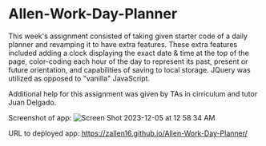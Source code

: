 # Allen-Work-Day-Planner

This week's assignment consisted of taking given starter code of a daily planner and revamping it to have extra features. These extra features included adding a clock displaying the exact date & time at the top of the page, color-coding each hour of the day to represent its past, present or future orientation, and capabilities of saving to local storage. JQuery was utilized as opposed to "vanilla" JavaScript. 

Additional help for this assignment was given by TAs in cirriculum and tutor Juan Delgado. 

Screenshot of app: ![Screen Shot 2023-12-05 at 12 58 34 AM](https://github.com/zallen16/Allen-Work-Day-Planner/assets/126983111/31732eab-bea2-4986-a67a-f95371a74979)

URL to deployed app: https://zallen16.github.io/Allen-Work-Day-Planner/